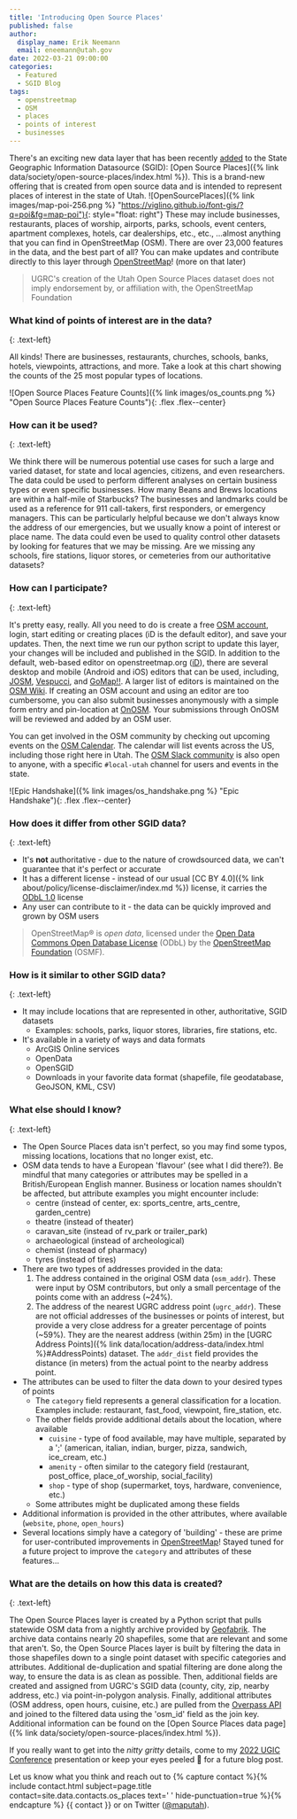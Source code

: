 ```yaml
---
title: 'Introducing Open Source Places'
published: false
author:
  display_name: Erik Neemann
  email: eneemann@utah.gov
date: 2022-03-21 09:00:00
categories:
  - Featured
  - SGID Blog
tags:
  - openstreetmap
  - OSM
  - places
  - points of interest
  - businesses
---
```


There's an exciting new data layer that has been recently [added](https://github.com/agrc/porter/issues/180) to the State Geographic Information Datasource (SGID): [Open Source Places]({% link data/society/open-source-places/index.html %}). This is a brand-new offering that is created from open source data and is intended to represent places of interest in the state of Utah. ![OpenSourcePlaces]({% link images/map-poi-256.png %} "https://viglino.github.io/font-gis/?q=poi&fg=map-poi"){: style="float: right"} These may include businesses, restaurants, places of worship, airports, parks, schools, event centers, apartment complexes, hotels, car dealerships, etc., etc., …almost anything that you can find in OpenStreetMap (OSM). There are over 23,000 features in the data, and the best part of all? You can make updates and contribute directly to this layer through [OpenStreetMap](http://openstreetmap.org)! (more on that later)

> UGRC's creation of the Utah Open Source Places dataset does not imply endorsement by, or affiliation with, the OpenStreetMap Foundation

### What kind of points of interest are in the data?

{: .text-left}

All kinds! There are businesses, restaurants, churches, schools, banks, hotels, viewpoints, attractions, and more. Take a look at this chart showing the counts of the 25 most popular types of locations.

![Open Source Places Feature Counts]({% link images/os_counts.png %} "Open Source Places Feature Counts"){: .flex .flex--center}

### How can it be used?

{: .text-left}

We think there will be numerous potential use cases for such a large and varied dataset, for state and local agencies, citizens, and even researchers. The data could be used to perform different analyses on certain business types or even specific businesses. How many Beans and Brews locations are within a half-mile of Starbucks? The businesses and landmarks could be used as a reference for 911 call-takers, first responders, or emergency managers. This can be particularly helpful because we don't always know the address of our emergencies, but we usually know a point of interest or place name. The data could even be used to quality control other datasets by looking for features that we may be missing. Are we missing any schools, fire stations, liquor stores, or cemeteries from our authoritative datasets?

### How can I participate?

{: .text-left}

It's pretty easy, really. All you need to do is create a free [OSM account](https://www.openstreetmap.org/user/new), login, start editing or creating places (iD is the default editor), and save your updates. Then, the next time we run our python script to update this layer, your changes will be included and published in the SGID. In addition to the default, web-based editor on openstreetmap.org ([iD](https://www.openstreetmap.org/edit?editor=id)), there are several desktop and mobile (Android and iOS) editors that can be used, including, [JOSM](https://josm.openstreetmap.de/), [Vespucci](https://vespucci.io/), and [GoMap!!](https://apps.apple.com/app/id592990211). A larger list of editors is maintained on the [OSM Wiki](https://wiki.openstreetmap.org/wiki/Comparison_of_editors). If creating an OSM account and using an editor are too cumbersome, you can also submit businesses anonymously with a simple form entry and pin-location at [OnOSM](http://onosm.org). Your submissions through OnOSM will be reviewed and added by an OSM user.

You can get involved in the OSM community by checking out upcoming events on the [OSM Calendar](https://osmcal.org/?in=United%20States). The calendar will list events across the US, including those right here in Utah. The [OSM Slack community](https://slack.openstreetmap.us/) is also open to anyone, with a specific `#local-utah` channel for users and events in the state.

![Epic Handshake]({% link images/os_handshake.png %} "Epic Handshake"){: .flex .flex--center}

### How does it differ from other SGID data?

{: .text-left}

- It's **not** authoritative - due to the nature of crowdsourced data, we can't guarantee that it's perfect or accurate
- It has a different license - instead of our usual [CC BY 4.0]({% link about/policy/license-disclaimer/index.md %}) license, it carries the [ODbL 1.0](https://opendatacommons.org/licenses/odbl/summary/) license
- Any user can contribute to it - the data can be quickly improved and grown by OSM users

> OpenStreetMap® is _open data_, licensed under the [Open Data Commons Open Database License](https://opendatacommons.org/licenses/odbl/) (ODbL) by the [OpenStreetMap Foundation](https://osmfoundation.org/) (OSMF).

### How is it similar to other SGID data?

{: .text-left}

- It may include locations that are represented in other, authoritative, SGID datasets
  - Examples: schools, parks, liquor stores, libraries, fire stations, etc.
- It's available in a variety of ways and data formats
  - ArcGIS Online services
  - OpenData
  - OpenSGID
  - Downloads in your favorite data format (shapefile, file geodatabase, GeoJSON, KML, CSV)

### What else should I know?

{: .text-left}

- The Open Source Places data isn't perfect, so you may find some typos, missing locations, locations that no longer exist, etc.
- OSM data tends to have a European 'flavour' (see what I did there?). Be mindful that many categories or attributes may be spelled in a British/European English manner. Business or location names shouldn't be affected, but attribute examples you might encounter include:
  - centre (instead of center, ex: sports_centre, arts_centre, garden_centre)
  - theatre (instead of theater)
  - caravan_site (instead of rv_park or trailer_park)
  - archaeological (instead of archeological)
  - chemist (instead of pharmacy)
  - tyres (instead of tires)
- There are two types of addresses provided in the data:
  1.  The address contained in the original OSM data (`osm_addr`). These were input by OSM contributors, but only a small percentage of the points come with an address (~24%).
  1.  The address of the nearest UGRC address point (`ugrc_addr`). These are not official addresses of the businesses or points of interest, but provide a very close address for a greater percentage of points (~59%). They are the nearest address (within 25m) in the [UGRC Address Points]({% link data/location/address-data/index.html %}#AddressPoints) dataset. The `addr_dist` field provides the distance (in meters) from the actual point to the nearby address point.
- The attributes can be used to filter the data down to your desired types of points
  - The `category` field represents a general classification for a location. Examples include: restaurant, fast_food, viewpoint, fire_station, etc.
  - The other fields provide additional details about the location, where available
    - `cuisine` - type of food available, may have multiple, separated by a ';' (american, italian, indian, burger, pizza, sandwich, ice_cream, etc.)
    - `amenity` - often similar to the category field (restaurant, post_office, place_of_worship, social_facility)
    - `shop` - type of shop (supermarket, toys, hardware, convenience, etc.)
  - Some attributes might be duplicated among these fields
- Additional information is provided in the other attributes, where available (`website`, `phone`, `open_hours`)
- Several locations simply have a category of 'building' - these are prime for user-contributed improvements in [OpenStreetMap](https://www.openstreetmap.org/)! Stayed tuned for a future project to improve the `category` and attributes of these features…

### What are the details on how this data is created?

{: .text-left}

The Open Source Places layer is created by a Python script that pulls statewide OSM data from a nightly archive provided by [Geofabrik](https://www.geofabrik.de/data/download.html). The archive data contains nearly 20 shapefiles, some that are relevant and some that aren't. So, the Open Source Places layer is built by filtering the data in those shapefiles down to a single point dataset with specific categories and attributes. Additional de-duplication and spatial filtering are done along the way, to ensure the data is as clean as possible. Then, additional fields are created and assigned from UGRC's SGID data (county, city, zip, nearby address, etc.) via point-in-polygon analysis. Finally, additional attributes (OSM address, open hours, cuisine, etc.) are pulled from the [Overpass API](https://wiki.openstreetmap.org/wiki/Overpass_API) and joined to the filtered data using the 'osm_id' field as the join key. Additional information can be found on the [Open Source Places data page]({% link data/society/open-source-places/index.html %}).

If you really want to get into the _nitty gritty_ details, come to my [2022 UGIC Conference](https://ugic.org/uncategorized/ugic-registration-open/) presentation or keep your eyes peeled 👀 for a future blog post.

Let us know what you think and reach out to {% capture contact %}{% include contact.html subject=page.title contact=site.data.contacts.os_places text=' ' hide-punctuation=true %}{% endcapture %}
{{ contact }} or on Twitter ([@maputah](https://twitter.com/maputah)).
